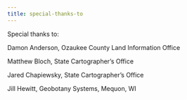 ```yaml
---
title: special-thanks-to
---
```

Special thanks to:

Damon Anderson, Ozaukee County Land Information Office

Matthew Bloch, State Cartographer’s Office

Jared Chapiewsky, State Cartographer’s Office

Jill Hewitt, Geobotany Systems, Mequon, WI
